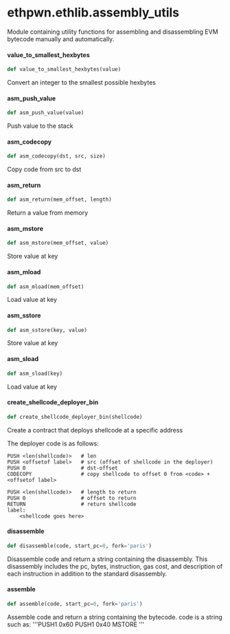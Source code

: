 <a id="ethpwn.ethlib.assembly_utils"></a>

# ethpwn.ethlib.assembly\_utils

Module containing utility functions for assembling and disassembling EVM bytecode manually
and automatically.

<a id="ethpwn.ethlib.assembly_utils.value_to_smallest_hexbytes"></a>

#### value\_to\_smallest\_hexbytes

```python
def value_to_smallest_hexbytes(value)
```

Convert an integer to the smallest possible hexbytes

<a id="ethpwn.ethlib.assembly_utils.asm_push_value"></a>

#### asm\_push\_value

```python
def asm_push_value(value)
```

Push value to the stack

<a id="ethpwn.ethlib.assembly_utils.asm_codecopy"></a>

#### asm\_codecopy

```python
def asm_codecopy(dst, src, size)
```

Copy code from src to dst

<a id="ethpwn.ethlib.assembly_utils.asm_return"></a>

#### asm\_return

```python
def asm_return(mem_offset, length)
```

Return a value from memory

<a id="ethpwn.ethlib.assembly_utils.asm_mstore"></a>

#### asm\_mstore

```python
def asm_mstore(mem_offset, value)
```

Store value at key

<a id="ethpwn.ethlib.assembly_utils.asm_mload"></a>

#### asm\_mload

```python
def asm_mload(mem_offset)
```

Load value at key

<a id="ethpwn.ethlib.assembly_utils.asm_sstore"></a>

#### asm\_sstore

```python
def asm_sstore(key, value)
```

Store value at key

<a id="ethpwn.ethlib.assembly_utils.asm_sload"></a>

#### asm\_sload

```python
def asm_sload(key)
```

Load value at key

<a id="ethpwn.ethlib.assembly_utils.create_shellcode_deployer_bin"></a>

#### create\_shellcode\_deployer\_bin

```python
def create_shellcode_deployer_bin(shellcode)
```

Create a contract that deploys shellcode at a specific address

The deployer code is as follows:
```
PUSH <len(shellcode)>   # len
PUSH <offsetof label>   # src (offset of shellcode in the deployer)
PUSH 0                  # dst-offset
CODECOPY                # copy shellcode to offset 0 from <code> + <offsetof label>

PUSH <len(shellcode)>   # length to return
PUSH 0                  # offset to return
RETURN                  # return shellcode
label:
    <shellcode goes here>
```

<a id="ethpwn.ethlib.assembly_utils.disassemble"></a>

#### disassemble

```python
def disassemble(code, start_pc=0, fork='paris')
```

Disassemble code and return a string containing the disassembly. This disassembly includes the
pc, bytes, instruction, gas cost, and description of each instruction in addition to the
standard disassembly.

<a id="ethpwn.ethlib.assembly_utils.assemble"></a>

#### assemble

```python
def assemble(code, start_pc=0, fork='paris')
```

Assemble code and return a string containing the bytecode.
code is a string such as:
    '''PUSH1 0x60
         PUSH1 0x40
         MSTORE
     '''


